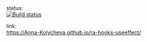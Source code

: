 status:  
[![Build status](https://ci.appveyor.com/api/projects/status/696ekhm1mt0wmm20?svg=true)](https://ci.appveyor.com/project/Anna-Kolycheva/ra-hooks-useeffect)

link:  
https://Anna-Kolycheva.github.io/ra-hooks-useeffect/
